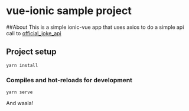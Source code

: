 # vue-ionic sample project

##About
This is a simple ionic-vue app that uses axios to do a simple api call to [official_joke_api](https://github.com/15Dkatz/official_joke_api)

## Project setup

```
yarn install
```

### Compiles and hot-reloads for development

```
yarn serve
```

And waala!
